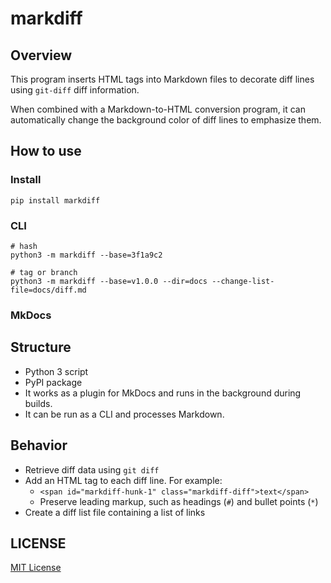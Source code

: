 # markdiff

## Overview

This program inserts HTML tags into Markdown files to decorate diff lines using `git-diff` diff information.

When combined with a Markdown-to-HTML conversion program, it can automatically change the background color of diff lines to emphasize them.

## How to use

### Install

```shell
pip install markdiff
```

### CLI

```shell
# hash
python3 -m markdiff --base=3f1a9c2

# tag or branch
python3 -m markdiff --base=v1.0.0 --dir=docs --change-list-file=docs/diff.md
```

### MkDocs

## Structure

* Python 3 script
* PyPI package
* It works as a plugin for MkDocs and runs in the background during builds.
* It can be run as a CLI and processes Markdown.

## Behavior

* Retrieve diff data using `git diff`
* Add an HTML tag to each diff line. For example:
    * `<span id="markdiff-hunk-1" class="markdiff-diff">text</span>`
    * Preserve leading markup, such as headings (`#`) and bullet points (`*`)
* Create a diff list file containing a list of links

## LICENSE

[MIT License](../LICENSE)
